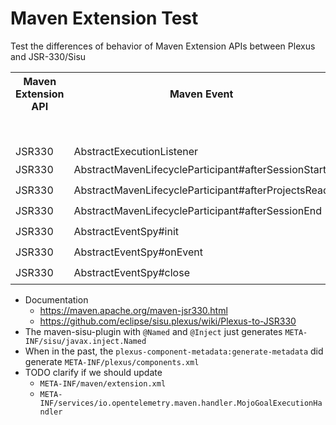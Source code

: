 # Maven Extension Test

Test the differences of behavior of Maven Extension APIs between Plexus and JSR-330/Sisu

<table><tbody>

<tr><th>Maven Extension API</th><th>Maven Event</th><th colspan="4">Extension loading mechanism</th></tr>

<tr><td></td><td></td><td>${maven.home}/lib/ext</td><td>mvn -Dmaven.ext.class.path=</td><td>pom.xml's &lt;extensions&gt;</td><td>.mvn/extensions.xml</td></tr>

<tr><td>JSR330</td><td>AbstractExecutionListener</td><td> 🔴 </td><td> 🔴 </td><td> 🔴 </td><td> 🔴 </td></tr>

<tr><td>JSR330</td><td>AbstractMavenLifecycleParticipant#afterSessionStart</td><td> 🟢 </td><td> 🟢 </td><td> 🔴 </td><td> 🟢 </td></tr>

<tr><td>JSR330</td><td>AbstractMavenLifecycleParticipant#afterProjectsRead</td><td> 🟢 </td><td> 🟢 </td><td> 🟢 </td><td> 🟢 </td></tr>

<tr><td>JSR330</td><td>AbstractMavenLifecycleParticipant#afterSessionEnd</td><td> 🟢 </td><td> 🟢 </td><td> 🟢 </td><td> 🟢 </td></tr>

<tr><td>JSR330</td><td>AbstractEventSpy#init</td><td> 🟢 </td><td> 🟢 </td><td> 🔴 </td><td> 🟢 </td></tr>

<tr><td>JSR330</td><td>AbstractEventSpy#onEvent</td><td> 🟢 </td><td> 🟢 </td><td> 🔴 </td><td> 🟢 </td></tr>

<tr><td>JSR330</td><td>AbstractEventSpy#close</td><td> 🟢 </td><td> 🟢 </td><td> 🔴 </td><td> 🟢 </td></tr>

</tbody></table>


* Documentation
    * https://maven.apache.org/maven-jsr330.html
    * https://github.com/eclipse/sisu.plexus/wiki/Plexus-to-JSR330
* The maven-sisu-plugin with `@Named` and `@Inject` just generates `META-INF/sisu/javax.inject.Named`
* When in the past, the `plexus-component-metadata:generate-metadata` did generate `META-INF/plexus/components.xml`
* TODO clarify if we should update
    * `META-INF/maven/extension.xml`
    * `META-INF/services/io.opentelemetry.maven.handler.MojoGoalExecutionHandler`